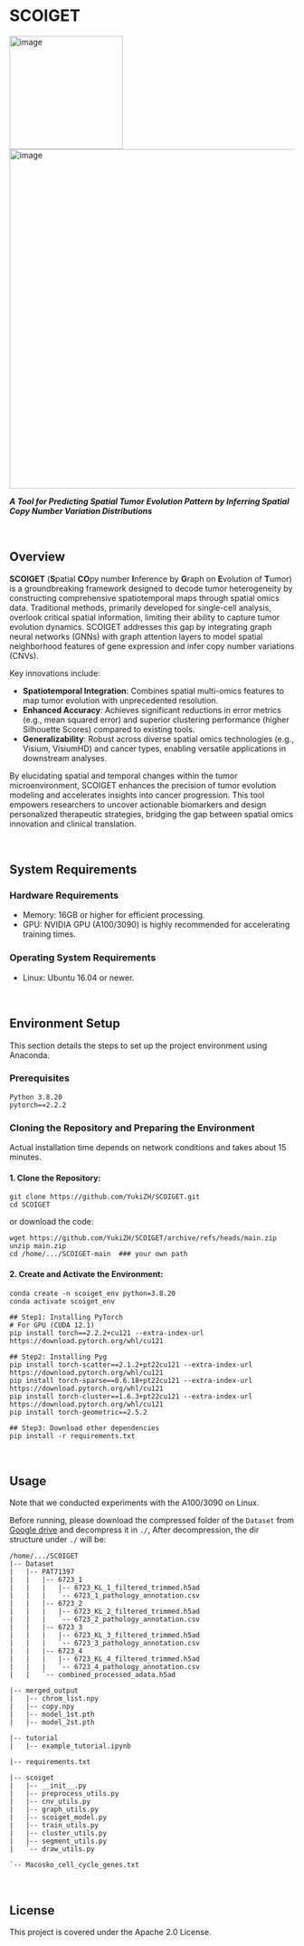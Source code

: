 # SCOIGET

<img width="200" alt="image" src="https://github.com/user-attachments/assets/6ca8a158-9127-44ce-bcee-1e35143fd6c6">
<img width="600" alt="image" src="https://github.com/user-attachments/assets/5afb1e2c-344c-42d7-8c61-db972bcde820"> 

***A Tool for Predicting Spatial Tumor Evolution Pattern by Inferring Spatial Copy Number Variation Distributions*** 

&nbsp; 
## Overview
**SCOIGET** (**S**patial **CO**py number **I**nference by **G**raph on **E**volution of **T**umor) is a groundbreaking framework designed to decode tumor heterogeneity by constructing comprehensive spatiotemporal maps through spatial omics data. Traditional methods, primarily developed for single-cell analysis, overlook critical spatial information, limiting their ability to capture tumor evolution dynamics. SCOIGET addresses this gap by integrating graph neural networks (GNNs) with graph attention layers to model spatial neighborhood features of gene expression and infer copy number variations (CNVs).

Key innovations include:  
- **Spatiotemporal Integration**: Combines spatial multi-omics features to map tumor evolution with unprecedented resolution.  
- **Enhanced Accuracy**: Achieves significant reductions in error metrics (e.g., mean squared error) and superior clustering performance (higher Silhouette Scores) compared to existing tools.  
- **Generalizability**: Robust across diverse spatial omics technologies (e.g., Visium, VisiumHD) and cancer types, enabling versatile applications in downstream analyses.

By elucidating spatial and temporal changes within the tumor microenvironment, SCOIGET enhances the precision of tumor evolution modeling and accelerates insights into cancer progression. This tool empowers researchers to uncover actionable biomarkers and design personalized therapeutic strategies, bridging the gap between spatial omics innovation and clinical translation.

&nbsp; 
## System Requirements
### Hardware Requirements
- Memory: 16GB or higher for efficient processing.
- GPU: NVIDIA GPU (A100/3090) is highly recommended for accelerating training times.
### Operating System Requirements
- Linux: Ubuntu 16.04 or newer.

&nbsp; 
## Environment Setup
This section details the steps to set up the project environment using Anaconda.

### Prerequisites
```
Python 3.8.20
pytorch==2.2.2
```

### Cloning the Repository and Preparing the Environment
Actual installation time depends on network conditions and takes about 15 minutes.

#### 1. Clone the Repository:
```
git clone https://github.com/YukiZH/SCOIGET.git
cd SCOIGET
```
or download the code:
```
wget https://github.com/YukiZH/SCOIGET/archive/refs/heads/main.zip
unzip main.zip
cd /home/.../SCOIGET-main  ### your own path
```
#### 2. Create and Activate the Environment:
```
conda create -n scoiget_env python=3.8.20
conda activate scoiget_env

## Step1: Installing PyTorch 
# For GPU (CUDA 12.1)
pip install torch==2.2.2+cu121 --extra-index-url https://download.pytorch.org/whl/cu121

## Step2: Installing Pyg
pip install torch-scatter==2.1.2+pt22cu121 --extra-index-url https://download.pytorch.org/whl/cu121
pip install torch-sparse==0.6.18+pt22cu121 --extra-index-url https://download.pytorch.org/whl/cu121
pip install torch-cluster==1.6.3+pt22cu121 --extra-index-url https://download.pytorch.org/whl/cu121
pip install torch-geometric==2.5.2
   
## Step3: Download other dependencies
pip install -r requirements.txt
```

&nbsp; 
## Usage
Note that we conducted experiments with the A100/3090 on Linux.

Before running, please download the compressed folder of the ```Dataset``` from [Google drive](https://drive.google.com/file/d/1gK1LXRvv3LXIGbHUNFPJJOyN0ZLVoS8R/view?usp=drive_link) and decompress it in ```./```, After decompression, the dir structure under ```./``` will be:
```
/home/.../SCOIGET
|-- Dataset
|   |-- PAT71397
|   |   |-- 6723_1
|   |   |   |-- 6723_KL_1_filtered_trimmed.h5ad
|   |   |   `-- 6723_1_pathology_annotation.csv
|   |   |-- 6723_2
|   |   |   |-- 6723_KL_2_filtered_trimmed.h5ad
|   |   |   `-- 6723_2_pathology_annotation.csv
|   |   |-- 6723_3
|   |   |   |-- 6723_KL_3_filtered_trimmed.h5ad
|   |   |   `-- 6723_3_pathology_annotation.csv
|   |   |-- 6723_4
|   |   |   |-- 6723_KL_4_filtered_trimmed.h5ad
|   |   |   `-- 6723_4_pathology_annotation.csv
|   |   `-- combined_processed_adata.h5ad

|-- merged_output
|   |-- chrom_list.npy
|   |-- copy.npy
|   |-- model_1st.pth
|   |-- model_2st.pth

|-- tutorial
|   |-- example_tutorial.ipynb

|-- requirements.txt

|-- scoiget
|   |-- __init__.py
|   |-- preprocess_utils.py
|   |-- cnv_utils.py
|   |-- graph_utils.py
|   |-- scoiget_model.py
|   |-- train_utils.py
|   |-- cluster_utils.py
|   |-- segment_utils.py
|   `-- draw_utils.py

`-- Macosko_cell_cycle_genes.txt
```

&nbsp; 
## License
This project is covered under the Apache 2.0 License.
